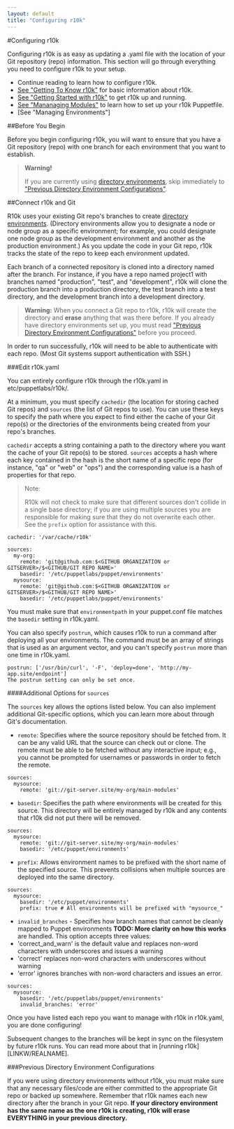 ```yaml
---
layout: default
title: "Configuring r10k"
---
```


[direnv]: /puppet/4.0/reference/environments.html
[direnv_setup]: /puppet/4.0/reference/environments_creating.html
[gettingstarted]: ./gettingstarted_r10k.html
[gettingtoknow]: ./index.html
[puppetfile]: ./puppetfile.html

#Configuring r10k

Configuring r10k is as easy as updating a .yaml file with the location of your Git repository (repo) information. This section will go through everything you need to configure r10k to your setup. 

* Continue reading to learn how to configure r10k.
* [See "Getting To Know r10k"][gettingtoknow] for basic information about r10k.
* [See "Getting Started with r10k"][gettingstarted] to get r10k up and running.
* [See "Mananaging Modules"][puppetfile] to learn how to set up your r10k Puppetfile.
* [See "Managing Environments"]


##Before You Begin

Before you begin configuring r10k, you will want to ensure that you have a Git repository (repo) with one branch for each environment that you want to establish. 

>**Warning!** 
>
>If you are currently using [directory environments](direnv), skip immediately to ["Previous Directory Environment Configurations"](#previous-directory-environment-configurations). 


##Connect r10k and Git

R10k uses your existing Git repo's branches to create [directory environments]((direnv)). (Directory environments allow you to designate a node or node group as a specific environment; for example, you could designate one node group as the development environment and another as the production environment.) As you update the code in your Git repo, r10k tracks the state of the repo to keep each environment updated.

Each branch of a connected repository is cloned into a directory named after the branch. For instance, if you have a repo named project1 with branches named "production", "test", and "development", r10k will clone the production branch into a production directory, the test branch into a test directory, and the development branch into a development directory.

>**Warning:** When you connect a Git repo to r10k, r10k will create the directory and **erase** anything that was there before. If you already have directory environments set up, you must read ["Previous Directory Environment Configurations"](#previous-directory-environment-configurations) before you proceed.

In order to run successfully, r10k will need to be able to authenticate with each repo. (Most Git systems support authentication with SSH.)

###Edit r10k.yaml

You can entirely configure r10k through the r10k.yaml in etc/puppetlabs/r10k/. 

At a minimum, you must specify `cachedir` (the location for storing cached Git repos) and `sources` (the list of Git repos to use). You can use these keys to specify the path where you expect to find either the cache of your Git repo(s) or the directories of the environments being created from your repo's branches.

`cachedir` accepts a string containing a path to the directory where you want the cache of your Git repo(s) to be stored. `sources` accepts a hash where each key contained in the hash is the short name of a specific repo (for instance, "qa" or "web" or "ops") and the corresponding value is a hash of properties for that repo.

>Note:
>
>R10k will not check to make sure that different sources don't collide in a single base directory; if you are using multiple sources you are responsible for making sure that they do not overwrite each other. See the `prefix` option for assistance with this.

~~~
cachedir: '/var/cache/r10k'

sources:
  my-org:
    remote: 'git@github.com:$<GITHUB ORGANIZATION or GITSERVER>/$<GITHUB/GIT REPO NAME>'
    basedir: '/etc/puppetlabs/puppet/environments'
  mysource:
    remote: 'git@github.com:$<GITHUB ORGANIZATION or GITSERVER>/$<GITHUB/GIT REPO NAME>'
    basedir: '/etc/puppetlabs/puppet/environments'
~~~

You must make sure that `environmentpath` in your puppet.conf file matches the `basedir` setting in r10k.yaml.

You can also specify `postrun`, which causes r10k to run a command after deploying all your environments. The command must be an array of strings that is used as an argument vector, and you can't specify `postrun` more than one time in r10k.yaml.

~~~
postrun: ['/usr/bin/curl', '-F', 'deploy=done', 'http://my-app.site/endpoint']
The postrun setting can only be set once.
~~~

####Additional Options for `sources`

The `sources` key allows the options listed below. You can also implement additional Git-specific options, which you can learn more about through Git's documentation.

* `remote`: Specifies where the source repository should be fetched from. It can be any valid URL that the source can check out or clone. The remote must be able to be fetched without any interactive input; e.g., you cannot be prompted for usernames or passwords in order to fetch the remote.

~~~
sources:
  mysource:
    remote: 'git://git-server.site/my-org/main-modules'
~~~

* `basedir`: Specifies the path where environments will be created for this source. This directory will be entirely managed by r10k and any contents that r10k did not put there will be removed. 

~~~
sources:
  mysource:
    remote: 'git://git-server.site/my-org/main-modules'
    basedir: '/etc/puppet/environments'
~~~

* `prefix`: Allows environment names to be prefixed with the short name of the specified source. This prevents collisions when multiple sources are deployed into the same directory.

~~~
sources:
  mysource:
    basedir: '/etc/puppet/environments'
    prefix: true # All environments will be prefixed with "mysource_"
~~~

* `invalid_branches` - Specifies how branch names that cannot be cleanly mapped to Puppet environments **TODO: More clarity on how this works** are handled. This option accepts three values: 
* 'correct_and_warn' is the default value and replaces non-word characters with underscores and issues a warning
* 'correct' replaces non-word characters with underscores without warning
* 'error' ignores branches with non-word characters and issues an error.

~~~
sources:
  mysource:
    basedir: '/etc/puppetlabs/puppet/environments'
    invalid_branches: 'error'
~~~

Once you have listed each repo you want to manage with r10k in r10k.yaml,  you are done configuring!

Subsequent changes to the branches will be kept in sync on the filesystem by future r10k runs. You can read more about that in [running r10k][LINKW/REALNAME].

###Previous Directory Environment Configurations

If you were using directory environments without r10k, you must make sure that any necessary files/code are either committed to the appropriate Git repo or backed up somewhere. Remember that r10k names each new directory after the branch in your Git repo. **If your directory environment has the same name as the one r10k is creating, r10k will erase EVERYTHING in your previous directory.**
